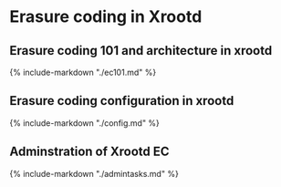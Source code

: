# Erasure coding in Xrootd

## Erasure coding 101 and architecture in xrootd
{% include-markdown "./ec101.md" %}

## Erasure coding configuration in xrootd
{% include-markdown "./config.md" %}

## Adminstration of Xrootd EC
{% include-markdown "./admintasks.md" %}
